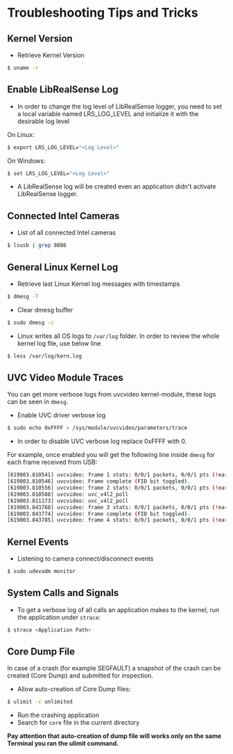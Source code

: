 # Troubleshooting Tips and Tricks

## Kernel Version
- Retrieve Kernel Version
```bash
$ uname -r
```

## Enable LibRealSense Log
- In order to change the log level of LibRealSense logger, you need to set a local variable named LRS_LOG_LEVEL and initialize it with the desirable log level

On Linux:
```bash
$ export LRS_LOG_LEVEL="<Log Level>"
```
On Windows:
```bash
$ set LRS_LOG_LEVEL="<Log Level>"
```
- A LibRealSense log will be created even an application didn't activate LibRealSense logger.

## Connected Intel Cameras
- List of all connected Intel cameras
```bash
$ lsusb | grep 8086
```

## General Linux Kernel Log
- Retrieve last Linux Kernel log messages with timestamps
```bash
$ dmesg -T
```

- Clear dmesg buffer
```bash
$ sudo dmesg -c
```

- Linux writes all OS logs to ```/var/log``` folder. In order to review the whole kernel log file, use below line
```bash
$ less /var/log/kern.log
```

## UVC Video Module Traces
You can get more verbose logs from uvcvideo kernel-module, these logs can be seen in `dmesg`. 
- Enable UVC driver verbose log
```bash
$ sudo echo 0xFFFF > /sys/module/uvcvideo/parameters/trace
```
- In order to disable UVC verbose log replace 0xFFFF with 0.

For example, once enabled you will get the following line inside `dmesg` for each frame received from USB: 
```bash
[619003.810541] uvcvideo: frame 1 stats: 0/0/1 packets, 0/0/1 pts (!early initial), 0/1 scr, last pts/stc/sof 25177741/25178007/81
[619003.810546] uvcvideo: Frame complete (FID bit toggled).
[619003.810556] uvcvideo: frame 2 stats: 0/0/1 packets, 0/0/1 pts (!early initial), 0/1 scr, last pts/stc/sof 25210903/25211168/346
[619003.810588] uvcvideo: uvc_v4l2_poll
[619003.811173] uvcvideo: uvc_v4l2_poll
[619003.843768] uvcvideo: frame 3 stats: 0/0/1 packets, 0/0/1 pts (!early initial), 0/1 scr, last pts/stc/sof 25210903/25211168/346
[619003.843774] uvcvideo: Frame complete (FID bit toggled).
[619003.843785] uvcvideo: frame 4 stats: 0/0/1 packets, 0/0/1 pts (!early initial), 0/1 scr, last pts/stc/sof 25244064/25244330/612
```

## Kernel Events
- Listening to camera connect/disconnect events
```bash
$ sudo udevadm monitor
```

## System Calls and Signals
- To get a verbose log of all calls an application makes to the kernel, run the application under `strace`:
```bash
$ strace <Application Path>
```

## Core Dump File
In case of a crash (for example SEGFAULT) a snapshot of the crash can be created (Core Dump) and submitted for inspection. 
- Allow auto-creation of Core Dump files:
```bash
$ ulimit -c unlimited
```
- Run the crashing application
- Search for `core` file in the current directory

**Pay attention that auto-creation of dump file will works only on the same Terminal you ran the ulimit command.**